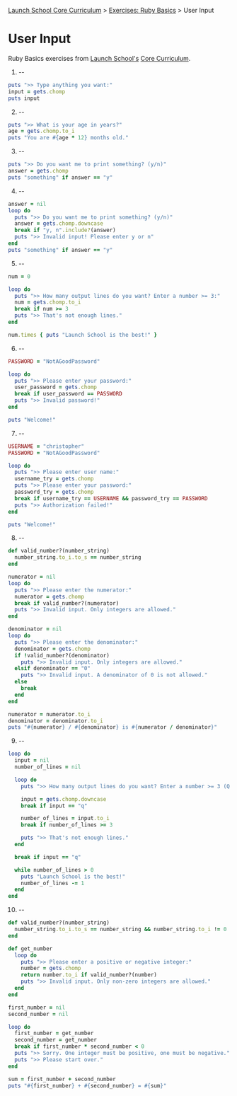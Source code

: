 [Launch School Core Curriculum][readme] >
[Exercises: Ruby Basics][ruby-basics] >
User Input

# User Input

Ruby Basics exercises from [Launch School's][launch-school] [Core Curriculum][core-curriculum].

1. --

```ruby
puts ">> Type anything you want:"
input = gets.chomp
puts input
```

2. --

```ruby
puts ">> What is your age in years?"
age = gets.chomp.to_i
puts "You are #{age * 12} months old."
```

3. --

```ruby
puts ">> Do you want me to print something? (y/n)"
answer = gets.chomp
puts "something" if answer == "y"
```

4. --

```ruby
answer = nil
loop do
  puts ">> Do you want me to print something? (y/n)"
  answer = gets.chomp.downcase
  break if "y, n".include?(answer)
  puts ">> Invalid input! Please enter y or n"
end
puts "something" if answer == "y"
```

5. --

```ruby
num = 0

loop do
  puts ">> How many output lines do you want? Enter a number >= 3:"
  num = gets.chomp.to_i
  break if num >= 3
  puts ">> That's not enough lines."
end

num.times { puts "Launch School is the best!" }
```

6. --

```ruby
PASSWORD = "NotAGoodPassword"

loop do
  puts ">> Please enter your password:"
  user_password = gets.chomp
  break if user_password == PASSWORD
  puts ">> Invalid password!"
end

puts "Welcome!"
```

7. --

```ruby
USERNAME = "christopher"
PASSWORD = "NotAGoodPassword"

loop do
  puts ">> Please enter user name:"
  username_try = gets.chomp
  puts ">> Please enter your password:"
  password_try = gets.chomp
  break if username_try == USERNAME && password_try == PASSWORD
  puts ">> Authorization failed!"
end

puts "Welcome!"
```

8. --

```ruby
def valid_number?(number_string)
  number_string.to_i.to_s == number_string
end

numerator = nil
loop do
  puts ">> Please enter the numerator:"
  numerator = gets.chomp
  break if valid_number?(numerator)
  puts ">> Invalid input. Only integers are allowed."
end

denominator = nil
loop do
  puts ">> Please enter the denominator:"
  denominator = gets.chomp
  if !valid_number?(denominator)
    puts ">> Invalid input. Only integers are allowed."
  elsif denominator == "0"
    puts ">> Invalid input. A denominator of 0 is not allowed."
  else
    break
  end
end

numerator = numerator.to_i
denominator = denominator.to_i
puts "#{numerator} / #{denominator} is #{numerator / denominator}"
```

9. --

```ruby
loop do
  input = nil
  number_of_lines = nil

  loop do
    puts ">> How many output lines do you want? Enter a number >= 3 (Q to quit):"

    input = gets.chomp.downcase
    break if input == "q"

    number_of_lines = input.to_i
    break if number_of_lines >= 3

    puts ">> That's not enough lines."
  end

  break if input == "q"

  while number_of_lines > 0
    puts "Launch School is the best!"
    number_of_lines -= 1
  end
end
```

10. --

```ruby
def valid_number?(number_string)
  number_string.to_i.to_s == number_string && number_string.to_i != 0
end

def get_number
  loop do
    puts ">> Please enter a positive or negative integer:"
    number = gets.chomp
    return number.to_i if valid_number?(number)
    puts ">> Invalid input. Only non-zero integers are allowed."
  end
end

first_number = nil
second_number = nil

loop do
  first_number = get_number
  second_number = get_number
  break if first_number * second_number < 0
  puts ">> Sorry. One integer must be positive, one must be negative."
  puts ">> Please start over."
end

sum = first_number + second_number
puts "#{first_number} + #{second_number} = #{sum}"
```

[readme]: /README.md
[ruby-basics]: contents.md
[core-curriculum]: https://launchschool.com/courses
[launch-school]: https://launchschool.com
